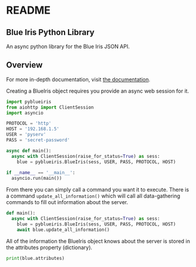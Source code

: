 # README

## Blue Iris Python Library

An async python library for the Blue Iris JSON API.

## Overview
For more in-depth documentation, visit [the documentation](https://nwesterhausen.github.io/pyblueiris/).

Creating a BlueIris object requires you provide an async web session for it.

```python
import pyblueiris
from aiohttp import ClientSession
import asyncio

PROTOCOL = 'http'
HOST = '192.168.1.5'
USER = 'pyserv'
PASS = 'secret-password'

async def main():  
  async with ClientSession(raise_for_status=True) as sess:
    blue = pyblueiris.BlueIris(sess, USER, PASS, PROTOCOL, HOST)
 
if __name__ == '__main__':
  asyncio.run(main())
```

From there you can simply call a command you want it to execute. There is a command `update_all_information()` which will call all data-gathering commands to fill out information about the server.

```python
def main():  
  async with ClientSession(raise_for_status=True) as sess:
    blue = pyblueiris.BlueIris(sess, USER, PASS, PROTOCOL, HOST)
    await blue.update_all_information()
```

All of the information the BlueIris object knows about the server is stored in the attributes property \(dictionary\).

```python
print(blue.attributes)
```

